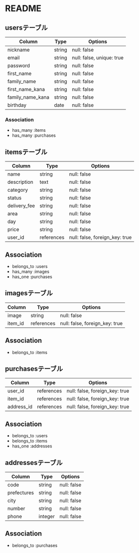 # README

## usersテーブル

| Column           | Type   | Options                   |
| ---------------- | ------ | ------------------------- |
| nickname         | string | null: false               |
| email            | string | null: false, unique: true |
| password         | string | null: false               |
| first_name       | string | null: false               |
| family_name      | string | null: false               |
| first_name_kana  | string | null: false               |
| family_name_kana | string | null: false               |
| birthday         | date   | null: false               |


### Association

- has_many :items
- has_many :purchases

## itemsテーブル

| Column       | Type       | Options                        |
| ------------ | ---------- | ------------------------------ |
| name         | string     | null: false                    |
| description  | text       | null: false                    |
| category     | string     | null: false                    |
| status       | string     | null: false                    |
| delivery_fee | string     | null: false                    |
| area         | string     | null: false                    |
| day          | string     | null: false                    |
| price        | string     | null: false                    |
| user_id      | references | null: false, foreign_key: true |


## Association

- belongs_to :users
- has_many :images
- has_one :purchases

## imagesテーブル

| Column  | Type       | Options                        |
| ------- | ---------- | ------------------------------ |
| image   | string     | null: false                    |
| item_id | references | null: false, foreign_key: true |


## Association

- belongs_to :items

## purchasesテーブル

| Column     | Type       | Options                        |
| ---------- | ---------- | ------------------------------ |
| user_id    | references | null: false, foreign_key: true |
| item_id    | references | null: false, foreign_key: true |
| address_id | references | null: false, foreign_key: true |


## Association

- belongs_to :users
- belongs_to :items
- has_one :addresses

## addressesテーブル

| Column       | Type    | Options                        |
| ------------ | ------- | ------------------------------ |
| code         | string  | null: false                    |
| prefectures  | string  | null: false                    |
| city         | string  | null: false                    |
| number       | string  | null: false                    |
| phone        | integer | null: false                    |


## Association

- belongs_to :purchases